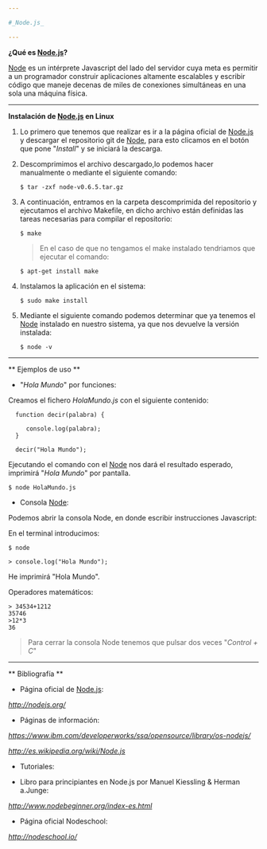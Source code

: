 ```yaml
---

#_Node.js_

---
```


[Node.js]:(http://nodejs.org/)

**¿Qué es [Node.js]?**

[Node]:(https://www.ibm.com/developerworks/ssa/opensource/library/os-nodejs/)

[Node] es un intérprete Javascript del lado del servidor cuya meta es permitir a un programador construir aplicaciones altamente escalables y escribir código que maneje decenas de miles de conexiones simultáneas en una sola una máquina física.

---

**Instalación de [Node.js] en Linux**

1. Lo primero que tenemos que realizar es ir a la página oficial de [Node.js] y descargar el repositorio git de [Node], para esto clicamos en el botón que pone "*Install*" y se iniciará la descarga.

2. Descomprimimos el archivo descargado,lo podemos hacer manualmente o mediante el siguiente comando:

       $ tar -zxf node-v0.6.5.tar.gz
       
3. A continuación, entramos en la carpeta descomprimida del repositorio y ejecutamos el archivo Makefile, en dicho archivo están definidas las tareas necesarias para compilar el repositorio:

       $ make
       
      >En el caso de que no tengamos el make instalado tendriamos que ejecutar el comando:
       
       $ apt-get install make
       
4. Instalamos la aplicación en el sistema:

       $ sudo make install
       
5. Mediante el siguiente comando podemos determinar que ya tenemos el [Node] instalado en nuestro sistema, ya que nos devuelve la versión instalada:

       $ node -v

---

** Ejemplos de uso **

* "*Hola Mundo*" por funciones:

Creamos el fichero _HolaMundo.js_ con el siguiente contenido:

      function decir(palabra) {
        
         console.log(palabra);   
      }
      
      decir("Hola Mundo");
      
Ejecutando el comando con el [Node] nos dará el resultado esperado, imprimirá "_Hola Mundo_" por pantalla.

    $ node HolaMundo.js
      
* Consola [Node]:

Podemos abrir la consola Node, en donde escribir  instrucciones Javascript:

En el terminal introducimos:
    
    $ node

    > console.log("Hola Mundo");
    
He imprimirá "Hola Mundo".
    
Operadores matemáticos:
    
    > 34534+1212
    35746
    >12*3
    36
    
    
  >Para cerrar la consola Node tenemos que pulsar dos veces "_Control + C_"

---

** Bibliografía **

* Página oficial de [Node.js]: 

_http://nodejs.org/_
      
* Páginas de información: 

_https://www.ibm.com/developerworks/ssa/opensource/library/os-nodejs/_

_http://es.wikipedia.org/wiki/Node.js_
      
* Tutoriales:

- Libro para principiantes en Node.js por  Manuel Kiessling & Herman a.Junge:

_http://www.nodebeginner.org/index-es.html_
 
- Página oficial Nodeschool:
 
_http://nodeschool.io/_